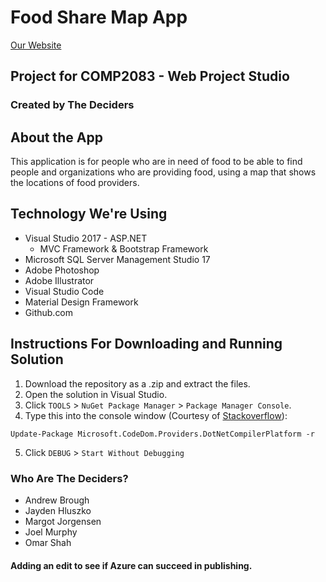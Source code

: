 # Food Share Map App
[Our Website](https://foodsharemap.azurewebsites.net/)
## Project for COMP2083 - Web Project Studio

### Created by The Deciders

## About the App
This application is for people who are in need of food to be able to find people and organizations who are providing food, using a map that shows the locations of food providers.

## Technology We're Using
- Visual Studio 2017 - ASP.NET
    - MVC Framework & Bootstrap Framework
- Microsoft SQL Server Management Studio 17
- Adobe Photoshop
- Adobe Illustrator
- Visual Studio Code
- Material Design Framework
- Github.com

## Instructions For Downloading and Running Solution
1. Download the repository as a .zip and extract the files.
2. Open the solution in Visual Studio.
3. Click `TOOLS` > `NuGet Package Manager` > `Package Manager Console`.
4. Type this into the console window (Courtesy of [Stackoverflow](https://stackoverflow.com/questions/32780315/could-not-find-a-part-of-the-path-bin-roslyn-csc-exe)):
```
Update-Package Microsoft.CodeDom.Providers.DotNetCompilerPlatform -r
```
5. Click `DEBUG` > `Start Without Debugging`

### Who Are The Deciders?
- Andrew Brough
- Jayden Hluszko
- Margot Jorgensen
- Joel Murphy
- Omar Shah

#### Adding an edit to see if Azure can succeed in publishing.
